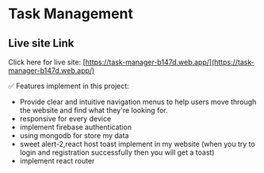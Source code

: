 # Task Management

## Live site Link

Click here for live site: [https://task-manager-b147d.web.app/](https://task-manager-b147d.web.app/)

:white_check_mark: Features implement in this project:

- Provide clear and intuitive navigation menus to help users move through the website and find what they're looking for.
- responsive for every device
- implement firebase authentication
- using mongodb for store my data
- sweet alert-2,react host toast implement in my website (when you try to login and registration successfully then you will get a toast)
- implement react router
